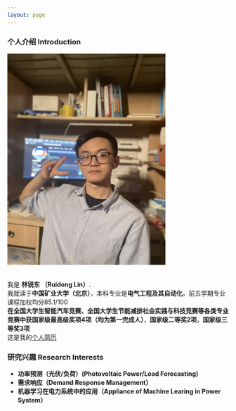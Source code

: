 ```yaml
---
layout: page
---
```


### 个人介绍 Introduction


  <img src="blogs/web.assets/LinRuidong.jpg" class="floatpic" width="360" height="480" alt="来个生活比个耶">

<br>我是 **林锐东 （Ruidong Lin）**.
<br> 我就读于**中国矿业大学（北京）**，本科专业是**电气工程及其自动化**，前五学期专业课程加权均分85.1/100
<br>**在全国大学生智能汽车竞赛、全国大学生节能减排社会实践与科技竞赛等各类专业竞赛中获国家级最高级奖项4项（均为第一完成人）**，**国家级二等奖2项**，**国家级三等奖3项**
<br>这是我的[个人简历]()


### 研究兴趣 Research Interests 
- **功率预测（光伏/负荷）(Photovoltaic Power/Load Forecasting)**
- **需求响应（Demand Response Management）**
- **机器学习在电力系统中的应用（Appliance of Machine Learing in Power System）**

